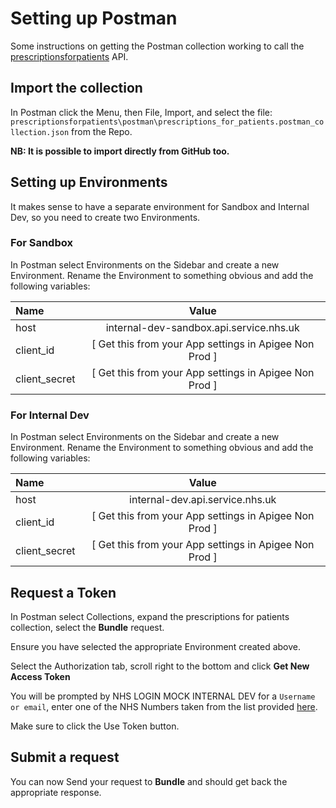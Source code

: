 # Setting up Postman

Some instructions on getting the Postman collection working to call the [prescriptionsforpatients](https://github.com/NHSDigital/prescriptionsforpatients) API.

## Import the collection

In Postman click the Menu, then File, Import, and select the file: `prescriptionsforpatients\postman\prescriptions_for_patients.postman_collection.json` from the Repo.

**NB: It is possible to import directly from GitHub too.**

## Setting up Environments

It makes sense to have a separate environment for Sandbox and Internal Dev, so you need to create two Environments.

### For Sandbox

In Postman select Environments on the Sidebar and create a new Environment. Rename the Environment to something obvious and add the following variables:

| Name          |                         Value                          |
| :------------ | :----------------------------------------------------: |
| host          |        internal-dev-sandbox.api.service.nhs.uk         |
| client_id     | [ Get this from your App settings in Apigee Non Prod ] |
| client_secret | [ Get this from your App settings in Apigee Non Prod ] |

### For Internal Dev

In Postman select Environments on the Sidebar and create a new Environment. Rename the Environment to something obvious and add the following variables:

| Name          |                         Value                          |
| :------------ | :----------------------------------------------------: |
| host          |            internal-dev.api.service.nhs.uk             |
| client_id     | [ Get this from your App settings in Apigee Non Prod ] |
| client_secret | [ Get this from your App settings in Apigee Non Prod ] |

## Request a Token

In Postman select Collections, expand the prescriptions for patients collection, select the **Bundle** request.

Ensure you have selected the appropriate Environment created above.

Select the Authorization tab, scroll right to the bottom and click **Get New Access Token**

You will be prompted by NHS LOGIN MOCK INTERNAL DEV for a `Username or email`, enter one of the NHS Numbers taken from the list provided [here](https://nhsd-confluence.digital.nhs.uk/display/APM/Testing+with+mock+auth#Testingwithmockauth-NHSLogintestusers).

Make sure to click the Use Token button.

## Submit a request

You can now Send your request to **Bundle** and should get back the appropriate response.
